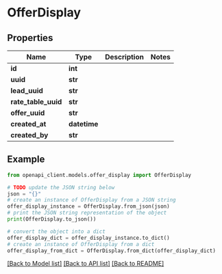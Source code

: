 # OfferDisplay


## Properties

Name | Type | Description | Notes
------------ | ------------- | ------------- | -------------
**id** | **int** |  | 
**uuid** | **str** |  | 
**lead_uuid** | **str** |  | 
**rate_table_uuid** | **str** |  | 
**offer_uuid** | **str** |  | 
**created_at** | **datetime** |  | 
**created_by** | **str** |  | 

## Example

```python
from openapi_client.models.offer_display import OfferDisplay

# TODO update the JSON string below
json = "{}"
# create an instance of OfferDisplay from a JSON string
offer_display_instance = OfferDisplay.from_json(json)
# print the JSON string representation of the object
print(OfferDisplay.to_json())

# convert the object into a dict
offer_display_dict = offer_display_instance.to_dict()
# create an instance of OfferDisplay from a dict
offer_display_from_dict = OfferDisplay.from_dict(offer_display_dict)
```
[[Back to Model list]](../README.md#documentation-for-models) [[Back to API list]](../README.md#documentation-for-api-endpoints) [[Back to README]](../README.md)


